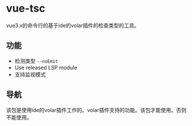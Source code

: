 # vue-tsc
vue3.x的命令行的基于ide的volar插件的检查类型的工具。

## 功能
- 检测类型 `--noEmit`
-  Use released LSP module
- 支持监视模式

## 导航

该包是使用ide的volar插件工作的。volar插件支持的功能。该包才能使用。否则不能使用。
